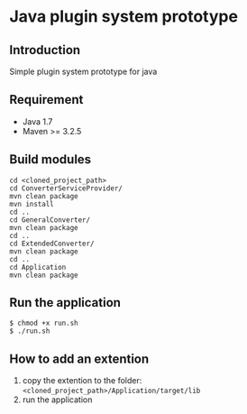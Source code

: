 # Java plugin system prototype

## Introduction
Simple plugin system prototype for java

## Requirement
 - Java 1.7 
 - Maven >= 3.2.5 


## Build modules
```
cd <cloned_project_path>
cd ConverterServiceProvider/
mvn clean package
mvn install
cd ..
cd GeneralConverter/
mvn clean package
cd ..
cd ExtendedConverter/
mvn clean package
cd ..
cd Application
mvn clean package

```

## Run the application

```
$ chmod +x run.sh
$ ./run.sh

```

## How to add an extention
 1. copy the extention to the folder: ```<cloned_project_path>/Application/target/lib ``` 
 2. run the application
